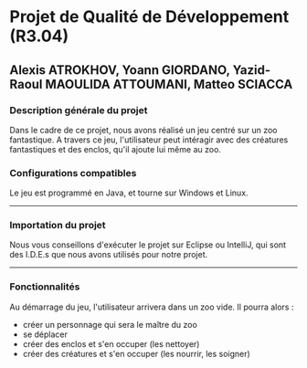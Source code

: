 # Projet de Qualité de Développement (R3.04)

## Alexis ATROKHOV, Yoann GIORDANO, Yazid-Raoul MAOULIDA ATTOUMANI, Matteo SCIACCA

### Description générale du projet

Dans le cadre de ce projet, nous avons réalisé un jeu centré sur un zoo fantastique.
A travers ce jeu, l'utilisateur peut intéragir avec des créatures fantastiques et des enclos, qu'il ajoute lui même au zoo.



### Configurations compatibles

Le jeu est programmé en Java, et tourne sur Windows et Linux.

---

### Importation du projet

Nous vous conseillons d'exécuter le projet sur Eclipse ou IntelliJ, qui sont des I.D.E.s que nous avons utilisés pour notre projet.

---

### Fonctionnalités

Au démarrage du jeu, l'utilisateur arrivera dans un zoo vide. Il pourra alors :
* créer un personnage qui sera le maître du zoo
* se déplacer
* créer des enclos et s'en occuper (les nettoyer)
* créer des créatures et s'en occuper (les nourrir, les soigner)
